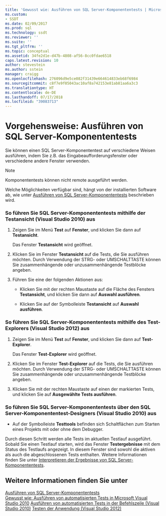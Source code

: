 ```yaml
---
title: 'Gewusst wie: Ausführen von SQL Server-Komponententests | Microsoft-Dokumentation'
ms.custom:
- SSDT
ms.date: 02/09/2017
ms.prod: sql
ms.technology: ssdt
ms.reviewer: ''
ms.suite: ''
ms.tgt_pltfrm: ''
ms.topic: conceptual
ms.assetid: 34fe2d1e-d47b-4808-af56-8cc0fdae6518
caps.latest.revision: 10
author: stevestein
ms.author: sstein
manager: craigg
ms.openlocfilehash: 276096d9e5ce082f31439e664614833eb68f6984
ms.sourcegitcommit: c8f7e9f05043ac10af8a742153e81ab81aa6a3c3
ms.translationtype: HT
ms.contentlocale: de-DE
ms.lasthandoff: 07/17/2018
ms.locfileid: "39083713"
---
```

# <a name="how-to-run-sql-server-unit-tests"></a>Vorgehensweise: Ausführen von SQL Server-Komponententests
Sie können einen SQL Server-Komponententest auf verschiedene Weisen ausführen, indem Sie z.B. das Eingabeaufforderungsfenster oder verschiedene andere Fenster verwenden.  
  
> [!NOTE]  
> Komponententests können nicht remote ausgeführt werden.  
  
Welche Möglichkeiten verfügbar sind, hängt von der installierten Software ab, wie unter [Ausführen von SQL Server-Komponententests](../ssdt/running-sql-server-unit-tests.md) beschrieben wird.  
  
### <a name="to-run-sql-server-unit-tests-using-test-view-visual-studio-2010"></a>So führen Sie SQL Server-Komponententests mithilfe der Testansicht (Visual Studio 2010) aus  
  
1.  Zeigen Sie im Menü **Test** auf **Fenster**, und klicken Sie dann auf **Testansicht**.  
  
    Das Fenster **Testansicht** wird geöffnet.  
  
2.  Klicken Sie im Fenster **Testansicht** auf die Tests, die Sie ausführen möchten. Durch Verwendung der STRG- oder UMSCHALTTASTE können Sie zusammenhängende oder unzusammenhängende Testblöcke angeben.  
  
3.  Führen Sie eine der folgenden Aktionen aus:  
  
    -   Klicken Sie mit der rechten Maustaste auf die Fläche des Fensters **Testansicht**, und klicken Sie dann auf **Auswahl ausführen**.  
  
    -   Klicken Sie auf der Symbolleiste **Testansicht** auf **Auswahl ausführen**.  
  
### <a name="to-run-sql-server-unit-tests-using-test-explorer-visual-studio-2012"></a>So führen Sie SQL Server-Komponententests mithilfe des Test-Explorers (Visual Studio 2012) aus  
  
1.  Zeigen Sie im Menü **Test** auf **Fenster**, und klicken Sie dann auf **Test-Explorer**.  
  
    Das Fenster **Test-Explorer** wird geöffnet.  
  
2.  Klicken Sie im Fenster **Test-Explorer** auf die Tests, die Sie ausführen möchten. Durch Verwendung der STRG- oder UMSCHALTTASTE können Sie zusammenhängende oder unzusammenhängende Testblöcke angeben.  
  
3.  Klicken Sie mit der rechten Maustaste auf einen der markierten Tests, und klicken Sie auf **Ausgewählte Tests ausführen**.  
  
### <a name="to-run-sql-server-unit-tests-from-the-sql-server-unit-test-designer-visual-studio-2010"></a>So führen Sie SQL Server-Komponententests über den SQL Server-Komponententest-Designers (Visual Studio 2010) aus  
  
-   Auf der Symbolleiste **Testtools** befinden sich Schaltflächen zum Starten eines Projekts mit oder ohne dem Debugger.  
  
Durch diesen Schritt werden alle Tests im aktuellen Testlauf ausgeführt. Sobald Sie einen Testlauf starten, wird das Fenster **Testergebnisse** mit dem Status des Testlaufs angezeigt. In diesem Fenster sind sowohl die aktiven als auch die abgeschlossenen Tests enthalten. Weitere Informationen finden Sie unter [Interpretieren der Ergebnisse von SQL Server-Komponententests](../ssdt/interpreting-sql-server-unit-test-results.md).  
  
## <a name="see-also"></a>Weitere Informationen finden Sie unter  
[Ausführen von SQL Server-Komponententests](../ssdt/running-sql-server-unit-tests.md)  
[Gewusst wie: Ausführen von automatisierten Tests in Microsoft Visual Studio 2010](http://msdn.microsoft.com/library/ms182470(VS.100).aspx)  
[Ausführen von automatisierten Tests in der Befehlszeile (Visual Studio 2010)](http://msdn.microsoft.com/library/ms182486(VS.100).aspx)  
[Testen der Anwendung (Visual Studio 2012)](http://msdn.microsoft.com/library/ms182409.aspx)  
  
